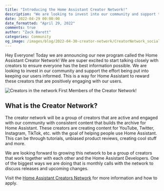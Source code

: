 ```yaml
---
title: "Introducing the Home Assistant Creator Network!"
description: "We are looking to invest into our community and support the effort being put in"
date: 2022-04-29 00:00:00
date_formatted: "April 29, 2022"
comments: true
author: "Zack Barett"
categories: Community
og_image: /images/blog/2022-04-30-creator-network/CreatorNetwork_social.jpg
---
```


Hey Everyone! Today we are announcing our new program called the Home Assistant Creator Network! We are super excited to
start talking closely with creators to ensure everyone has the best information possible. We are looking to invest in our
community and support the effort being put into keeping our users informed. This is a way for Home Assistant to reward these
creators that are positively engaging with our users.

<p class='img'>
<img class="no-shadow" src='/images/blog/2022-04-30-creator-network/Creators.jpg' alt='Creators in the network'>
First Members of the Creator Network!
</p>

## What is the Creator Network?

The creator network will be a group of creators that are active and engaged with our community with consistent content that
builds the archive for Home Assistant. These creators are creating content for YouTube, Twitter, Instagram, TikTok, etc.
with the goal of helping people use Home Assistant. This can be through tutorials, unbiased product reviews, creating cool stuff and more.

We are looking forward to growing this network to be a group of creators that work together with each other and the Home Assistant Developers.
One of the biggest ways we are doing that is monthly calls with the network to discuss releases and upcoming changes.

Visit the [Home Assistant Creators Network](https://partner.home-assistant.io/creators/) for more information and how to apply.
